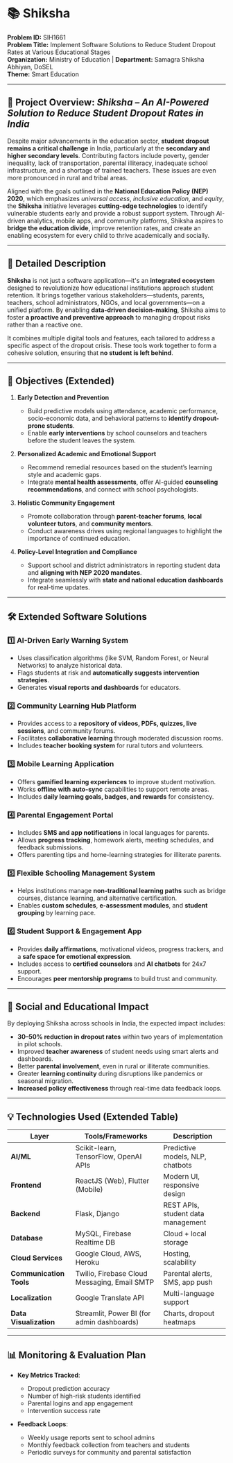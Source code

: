 # 📚 Shiksha
**Problem ID:** SIH1661  
**Problem Title:** Implement Software Solutions to Reduce Student Dropout Rates at Various Educational Stages  
**Organization:** Ministry of Education | **Department:** Samagra Shiksha Abhiyan, DoSEL  
**Theme:** Smart Education

---

## 📘 Project Overview: *Shiksha – An AI-Powered Solution to Reduce Student Dropout Rates in India*

Despite major advancements in the education sector, **student dropout remains a critical challenge** in India, particularly at the **secondary and higher secondary levels**. Contributing factors include poverty, gender inequality, lack of transportation, parental illiteracy, inadequate school infrastructure, and a shortage of trained teachers. These issues are even more pronounced in rural and tribal areas.

Aligned with the goals outlined in the **National Education Policy (NEP) 2020**, which emphasizes *universal access*, *inclusive education*, and *equity*, the **Shiksha** initiative leverages **cutting-edge technologies** to identify vulnerable students early and provide a robust support system. Through AI-driven analytics, mobile apps, and community platforms, Shiksha aspires to **bridge the education divide**, improve retention rates, and create an enabling ecosystem for every child to thrive academically and socially.

---

## 🚀 Detailed Description

**Shiksha** is not just a software application—it's an **integrated ecosystem** designed to revolutionize how educational institutions approach student retention. It brings together various stakeholders—students, parents, teachers, school administrators, NGOs, and local governments—on a unified platform. By enabling **data-driven decision-making**, Shiksha aims to foster **a proactive and preventive approach** to managing dropout risks rather than a reactive one.

It combines multiple digital tools and features, each tailored to address a specific aspect of the dropout crisis. These tools work together to form a cohesive solution, ensuring that **no student is left behind**.

---

## 🎯 Objectives (Extended)

1. **Early Detection and Prevention**

   * Build predictive models using attendance, academic performance, socio-economic data, and behavioral patterns to **identify dropout-prone students**.
   * Enable **early interventions** by school counselors and teachers before the student leaves the system.

2. **Personalized Academic and Emotional Support**

   * Recommend remedial resources based on the student’s learning style and academic gaps.
   * Integrate **mental health assessments**, offer AI-guided **counseling recommendations**, and connect with school psychologists.

3. **Holistic Community Engagement**

   * Promote collaboration through **parent-teacher forums**, **local volunteer tutors**, and **community mentors**.
   * Conduct awareness drives using regional languages to highlight the importance of continued education.

4. **Policy-Level Integration and Compliance**

   * Support school and district administrators in reporting student data and **aligning with NEP 2020 mandates**.
   * Integrate seamlessly with **state and national education dashboards** for real-time updates.

---

## 🛠️ Extended Software Solutions

### 1️⃣ AI-Driven Early Warning System

* Uses classification algorithms (like SVM, Random Forest, or Neural Networks) to analyze historical data.
* Flags students at risk and **automatically suggests intervention strategies**.
* Generates **visual reports and dashboards** for educators.

### 2️⃣ Community Learning Hub Platform

* Provides access to a **repository of videos, PDFs, quizzes, live sessions**, and community forums.
* Facilitates **collaborative learning** through moderated discussion rooms.
* Includes **teacher booking system** for rural tutors and volunteers.

### 3️⃣ Mobile Learning Application

* Offers **gamified learning experiences** to improve student motivation.
* Works **offline with auto-sync** capabilities to support remote areas.
* Includes **daily learning goals, badges, and rewards** for consistency.

### 4️⃣ Parental Engagement Portal

* Includes **SMS and app notifications** in local languages for parents.
* Allows **progress tracking**, homework alerts, meeting schedules, and feedback submissions.
* Offers parenting tips and home-learning strategies for illiterate parents.

### 5️⃣ Flexible Schooling Management System

* Helps institutions manage **non-traditional learning paths** such as bridge courses, distance learning, and alternative certification.
* Enables **custom schedules**, **e-assessment modules**, and **student grouping** by learning pace.

### 6️⃣ Student Support & Engagement App

* Provides **daily affirmations**, motivational videos, progress trackers, and a **safe space for emotional expression**.
* Includes access to **certified counselors** and **AI chatbots** for 24x7 support.
* Encourages **peer mentorship programs** to build trust and community.

---

## 🌟 Social and Educational Impact

By deploying Shiksha across schools in India, the expected impact includes:

* **30–50% reduction in dropout rates** within two years of implementation in pilot schools.
* Improved **teacher awareness** of student needs using smart alerts and dashboards.
* Better **parental involvement**, even in rural or illiterate communities.
* Greater **learning continuity** during disruptions like pandemics or seasonal migration.
* **Increased policy effectiveness** through real-time data feedback loops.

---

## 💡 Technologies Used (Extended Table)

| Layer                   | Tools/Frameworks                             | Description                        |
| ----------------------- | -------------------------------------------- | ---------------------------------- |
| **AI/ML**               | Scikit-learn, TensorFlow, OpenAI APIs        | Predictive models, NLP, chatbots   |
| **Frontend**            | ReactJS (Web), Flutter (Mobile)              | Modern UI, responsive design       |
| **Backend**             | Flask, Django                                | REST APIs, student data management |
| **Database**            | MySQL, Firebase Realtime DB                  | Cloud + local storage              |
| **Cloud Services**      | Google Cloud, AWS, Heroku                    | Hosting, scalability               |
| **Communication Tools** | Twilio, Firebase Cloud Messaging, Email SMTP | Parental alerts, SMS, app push     |
| **Localization**        | Google Translate API                         | Multi-language support             |
| **Data Visualization**  | Streamlit, Power BI (for admin dashboards)   | Charts, dropout heatmaps           |

---

## 📊 Monitoring & Evaluation Plan

* **Key Metrics Tracked**:

  * Dropout prediction accuracy
  * Number of high-risk students identified
  * Parental logins and app engagement
  * Intervention success rate

* **Feedback Loops**:

  * Weekly usage reports sent to school admins
  * Monthly feedback collection from teachers and students
  * Periodic surveys for community and parental satisfaction


